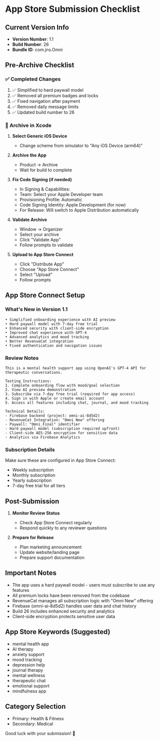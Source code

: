 # App Store Submission Checklist

## Current Version Info
- **Version Number**: 1.1
- **Build Number**: 26
- **Bundle ID**: com.jns.Omni

## Pre-Archive Checklist

### ✅ Completed Changes
1. ✅ Simplified to hard paywall model
2. ✅ Removed all premium badges and locks
3. ✅ Fixed navigation after payment
4. ✅ Removed daily message limits
5. ✅ Updated build number to 26

### 📱 Archive in Xcode

1. **Select Generic iOS Device**
   - Change scheme from simulator to "Any iOS Device (arm64)"

2. **Archive the App**
   - Product → Archive
   - Wait for build to complete

3. **Fix Code Signing (if needed)**
   - In Signing & Capabilities:
   - Team: Select your Apple Developer team
   - Provisioning Profile: Automatic
   - Code Signing Identity: Apple Development (for now)
   - For Release: Will switch to Apple Distribution automatically

4. **Validate Archive**
   - Window → Organizer
   - Select your archive
   - Click "Validate App"
   - Follow prompts to validate

5. **Upload to App Store Connect**
   - Click "Distribute App"
   - Choose "App Store Connect"
   - Select "Upload"
   - Follow prompts

## App Store Connect Setup

### What's New in Version 1.1
```
• Simplified onboarding experience with AI preview
• Hard paywall model with 7-day free trial
• Enhanced security with client-side encryption
• Improved chat experience with GPT-4
• Advanced analytics and mood tracking
• Better RevenueCat integration
• Fixed authentication and navigation issues
```

### Review Notes
```
This is a mental health support app using OpenAI's GPT-4 API for therapeutic conversations.

Testing Instructions:
1. Complete onboarding flow with mood/goal selection
2. View AI preview demonstration
3. Subscribe via 7-day free trial (required for app access)
4. Sign in with Apple or create email account
5. Access all features including chat, journal, and mood tracking

Technical Details:
- Firebase backend (project: omni-ai-8d5d2)
- RevenueCat Integration: "Omni New" offering
- Paywall: "Omni_Final" identifier
- Hard paywall model (subscription required upfront)
- Client-side AES-256 encryption for sensitive data
- Analytics via Firebase Analytics
```

### Subscription Details
Make sure these are configured in App Store Connect:
- Weekly subscription
- Monthly subscription  
- Yearly subscription
- 7-day free trial for all tiers

## Post-Submission

1. **Monitor Review Status**
   - Check App Store Connect regularly
   - Respond quickly to any reviewer questions

2. **Prepare for Release**
   - Plan marketing announcement
   - Update website/landing page
   - Prepare support documentation

## Important Notes

- The app uses a hard paywall model - users must subscribe to use any features
- All premium locks have been removed from the codebase
- RevenueCat manages all subscription logic with "Omni New" offering
- Firebase (omni-ai-8d5d2) handles user data and chat history
- Build 26 includes enhanced security and analytics
- Client-side encryption protects sensitive user data

## App Store Keywords (Suggested)
- mental health app
- AI therapy
- anxiety support
- mood tracking
- depression help
- journal therapy
- mental wellness
- therapeutic chat
- emotional support
- mindfulness app

## Category Selection
- Primary: Health & Fitness
- Secondary: Medical

Good luck with your submission! 🚀